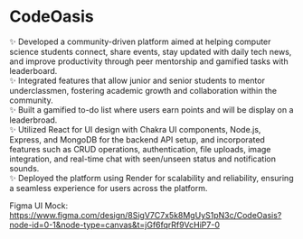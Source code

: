# CodeOasis
✨ Developed a community-driven platform aimed at helping computer science students connect, share events, stay updated with daily tech news, and improve productivity through peer mentorship and gamified tasks with leaderboard. <br/>
✨ Integrated features that allow junior and senior students to mentor underclassmen, fostering academic growth and collaboration within the community. <br/>
✨ Built a gamified to-do list where users earn points and will be display on a leaderbroad. <br/>
✨ Utilized React for UI design with Chakra UI components, Node.js, Express, and MongoDB for the backend API setup, and incorporated features such as CRUD operations, authentication, file uploads, image integration, and real-time chat with seen/unseen status and notification sounds. <br/>
✨ Deployed the platform using Render for scalability and reliability, ensuring a seamless experience for users across the platform. <br/>

Figma UI Mock: </br>
https://www.figma.com/design/8SigV7C7x5k8MgUyS1pN3c/CodeOasis?node-id=0-1&node-type=canvas&t=jGf6fqrRf9VcHiP7-0
